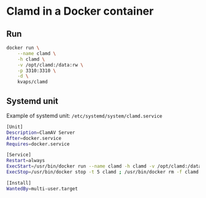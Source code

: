 Clamd in a Docker container
===============================

Run
---

```bash
docker run \
    --name clamd \
    -h clamd \
    -v /opt/clamd:/data:rw \
    -p 3310:3310 \
    -d \
    kvaps/clamd
```

Systemd unit
------------

Example of systemd unit: `/etc/systemd/system/clamd.service`

```bash
[Unit]
Description=ClamAV Server
After=docker.service
Requires=docker.service

[Service]
Restart=always
ExecStart=/usr/bin/docker run --name clamd -h clamd -v /opt/clamd:/data kvaps/clamd
ExecStop=/usr/bin/docker stop -t 5 clamd ; /usr/bin/docker rm -f clamd

[Install]
WantedBy=multi-user.target
```

